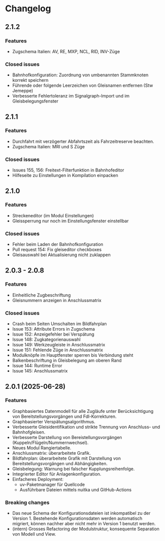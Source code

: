 # Changelog

## 2.1.2

### Features

- Zugschema Italien: AV, RE, MXP, NCL, RID, INV-Züge

### Closed issues

- Bahnhofkonfiguration: Zuordnung von umbenannten Stammknoten korrekt speichern 
- Führende oder folgende Leerzeichen von Gleisnamen entfernen (Stw Jemeppe)
- Verbesserte Fehlertoleranz im Signalgraph-Import und im Gleisbelegungsfenster


## 2.1.1

### Features

- Durchfahrt mit verzögerter Abfahrtszeit als Fahrzeitreserve beachten.
- Zugschema Italien: MRI und S Züge

### Closed issues

- Issues 155, 156: Freitext-Filterfunktion in Bahnhofeditor
- Hilfeseite zu Einstellungen in Kompilation einpacken 


## 2.1.0

### Features

- Streckeneditor (im Modul Einstellungen)
- Gleissperrung nur noch im Einstellungsfenster einstellbar

### Closed issues

- Fehler beim Laden der Bahnhofkonfiguration
- Pull request 154: Fix gleiseditor checkboxes
- Gleisauswahl bei Aktualisierung nicht zuklappen 


## 2.0.3 - 2.0.8

### Features

- Einheitliche Zugbeschriftung
- Gleisnummern anzeigen in Anschlussmatrix

### Closed issues

- Crash beim Seiten Umschalten im Bildfahrplan
- Issue 153: Attribute Errors in Zugschema
- Issue 152: Anzeigefehler bei Verspätung
- Issue 148: Zugkategorienauswahl
- Issue 149: Werkzeugleiste in Anschlussmatrix
- Issue 151: Fehlende Züge in Anschlussmatrix
- Modulknöpfe im Hauptfenster sperren bis Verbindung steht
- Balkenbeschriftung in Gleisbelegung am oberen Rand
- Issue 144: Runtime Error
- Issue 145: Anschlussmatrix

## 2.0.1 (2025-06-28)

### Features

- Graphbasiertes Datenmodell für alle Zugläufe unter Berücksichtigung von Bereitstellungsvorgängen und Fdl-Korrekturen.
- Graphbasierter Verspätungsalgorithmus.
- Verbesserte Gleisidentifikation und strikte Trennung von Anschluss- und Bahnhofgleisen.
- Verbesserte Darstellung von Bereistellungsvorgängen (Kuppeln/Flügeln/Nummernwechsel).
- Neues Modul Rangiertabelle.
- Anschlussmatrix: überarbeitete Grafik.
- Bildfahrplan: überarbeitete Grafik mit Darstellung von Bereitstellungsvorgängen und Abhängigkeiten.
- Gleisbelegung: Warnung bei falscher Kupplungsreihenfolge.
- Integrierter Editor für Anlagenkonfiguration.
- Einfacheres Deployment: 
  - uv-Paketmanager für Quellcode
  - Ausführbare Dateien mittels nuitka und GitHub-Actions
 
### Breaking changes

- Das neue Schema der Konfigurationsdateien ist inkompatibel zu der Version 1. 
Bestehende Konfigurationsdaten werden automatisch migriert, können nachher aber nicht mehr in Version 1 benutzt werden.
- (intern) Grosses Refactoring der Modulstruktur, konsequente Separation von Modell und View.
